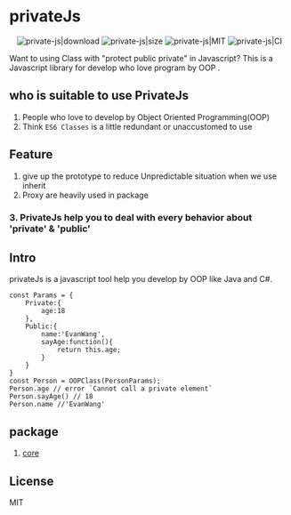 # privateJs
<p align="center">
<img src="https://img.shields.io/npm/dy/@private-js/core" alt="private-js|download">  
<img src="https://img.shields.io/github/size/tp953704/privateJs/packages/core/dist/index.es.min.js" alt="private-js|size">  
<img src="https://img.shields.io/npm/l/@private-js/core" alt="private-js|MIT">  
<img src="https://travis-ci.org/tp953704/privateJs.svg?branch=master" alt="private-js|CI">     

</p>


Want to using Class with "protect public private" in Javascript? This is a Javascript library for develop who love program by OOP .

## who is suitable to use PrivateJs
1. People who love to develop by Object Oriented Programming(OOP)
2. Think `ES6 Classes` is a little redundant or unaccustomed to use

## Feature
1. give up the prototype to reduce Unpredictable situation when we use inherit
2. Proxy are heavily used in package
### 3. PrivateJs help you to deal with every behavior about 'private' & 'public'

## Intro
privateJs is a javascript tool help you develop by OOP like Java and C#.

```
const Params = {
    Private:{
        age:18
    },
    Public:{
        name:'EvanWang',
        sayAge:function(){
            return this.age;
        }
    }
}
const Person = OOPClass(PersonParams);
Person.age // error `Cannot call a private element`
Person.sayAge() // 18
Person.name //'EvanWang'
```

## package
1. [core](https://github.com/tp953704/privateJs/tree/master/packages/core)

## License
MIT
